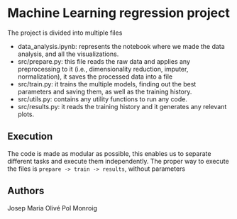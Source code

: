 # Machine Learning regression project
The project is divided into multiple files
- data_analysis.ipynb: represents the notebook where we made the data analysis, and all the visualizations.
- src/prepare.py: this file reads the raw data and applies any preprocessing to it (i.e., dimensionality reduction, imputer, normalization), it saves the processed data into a file
- src/train.py: it trains the multiple models, finding out the best parameters and saving them, as well as the training history.
- src/utils.py: contains any utility functions to run any code.
- src/results.py: it reads the training history and it generates any relevant plots.

## Execution
The code is made as modular as possible, this enables us to separate different tasks and execute them independently. The proper way to execute the files is
`prepare -> train -> results`, without parameters

## Authors
Josep Maria Olivé
Pol Monroig 
